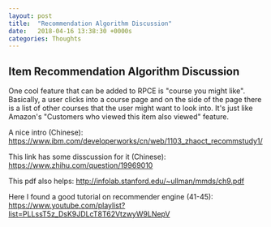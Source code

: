 ```yaml
---
layout: post
title:  "Recommendation Algorithm Discussion"
date:   2018-04-16 13:38:30 +0000s
categories: Thoughts
---
```


## Item Recommendation Algorithm Discussion ##
One cool feature that can be added to RPCE is "course you might like". Basically, a user clicks into a course page and on the side of the page there is a list of other courses that the user might want to look into. It's just like Amazon's "Customers who viewed this item also viewed" feature. 

A nice intro (Chinese):
https://www.ibm.com/developerworks/cn/web/1103_zhaoct_recommstudy1/

This link has some disscussion for it (Chinese):
https://www.zhihu.com/question/19969010

This pdf also helps:
http://infolab.stanford.edu/~ullman/mmds/ch9.pdf

Here I found a good tutorial on recommender engine (41-45):
https://www.youtube.com/playlist?list=PLLssT5z_DsK9JDLcT8T62VtzwyW9LNepV






